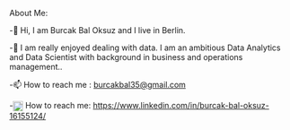 About Me:

-👋 Hi, I am Burcak Bal Oksuz and I live in Berlin.

-🔭 I am really enjoyed dealing with data. I am an ambitious Data Analytics and Data Scientist with background in business and operations management..

-📫 How to reach me : burcakbal35@gmail.com

-<a href="URL_REDIRECT" target="blank"><img align="center" src="https://user-images.githubusercontent.com/93281961/157330642-20d65bf6-c906-4721-95bb-18f9ba563f66.png" height="18" /></a> How to reach me: https://www.linkedin.com/in/burcak-bal-oksuz-16155124/

<!--
**BurcakBalOksuz/BurcakBalOksuz** is a ✨ _special_ ✨ repository because its `README.md` (this file) appears on your GitHub profile.

Here are some ideas to get you started:

- 🔭 I’m currently working on ...
- 🌱 I’m currently learning ...
- 👯 I’m looking to collaborate on ...
- 🤔 I’m looking for help with ...
- 💬 Ask me about ...
- 📫 How to reach me: ...
- 😄 Pronouns: ...
- ⚡ Fun fact: ...
-->
